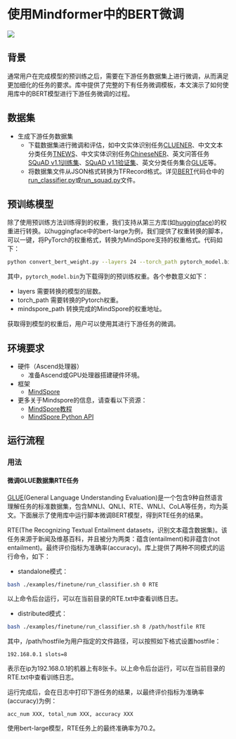# 使用Mindformer中的BERT微调

<a href="https://gitee.com/mindspore/docs/blob/master/docs/mindformer/docs/source_zh_cn/mindformer_bert_finetune.md" target="_blank"><img src="https://mindspore-website.obs.cn-north-4.myhuaweicloud.com/website-images/master/resource/_static/logo_source.png"></a>

## 背景

通常用户在完成模型的预训练之后，需要在下游任务数据集上进行微调，从而满足更加细化的任务的要求。库中提供了完整的下有任务微调模板，本文演示了如何使用库中的BERT模型进行下游任务微调的过程。

## 数据集

- 生成下游任务数据集
    - 下载数据集进行微调和评估，如中文实体识别任务[CLUENER](https://github.com/CLUEbenchmark/CLUENER2020)、中文文本分类任务[TNEWS](https://github.com/CLUEbenchmark/CLUE)、中文实体识别任务[ChineseNER](https://github.com/zjy-ucas/ChineseNER)、英文问答任务[SQuAD v1.1训练集](https://rajpurkar.github.io/SQuAD-explorer/dataset/train-v1.1.json)、[SQuAD v1.1验证集](https://rajpurkar.github.io/SQuAD-explorer/dataset/dev-v1.1.json)、英文分类任务集合[GLUE](https://gluebenchmark.com/tasks)等。
    - 将数据集文件从JSON格式转换为TFRecord格式。详见[BERT](https://github.com/google-research/bert)代码仓中的[run_classifier.py](https://github.com/google-research/bert/blob/master/run_classifier.py)或[run_squad.py](https://github.com/google-research/bert/blob/master/run_squad.py)文件。

## 预训练模型

除了使用预训练方法训练得到的权重，我们支持从第三方库(如[huggingface](https://huggingface.co/))的权重进行转换。以huggingface中的bert-large为例，我们提供了权重转换的脚本，可以一键，将PyTorch的权重格式，转换为MindSpore支持的权重格式。代码如下：

```bash
python convert_bert_weight.py --layers 24 --torch_path pytorch_model.bin --mindspore_path ./converted_mindspore_bert.ckpt
```

其中，`pytorch_model.bin`为下载得到的预训练权重。各个参数意义如下：

- layers                      需要转换的模型的层数。
- torch_path                  需要转换的Pytorch权重。
- mindspore_path              转换完成的MindSpore的权重地址。

获取得到模型的权重后，用户可以使用其进行下游任务的微调。

## 环境要求

- 硬件（Ascend处理器）
    - 准备Ascend或GPU处理器搭建硬件环境。
- 框架
    - [MindSpore](https://gitee.com/mindspore/mindspore)
- 更多关于Mindspore的信息，请查看以下资源：
    - [MindSpore教程](https://www.mindspore.cn/tutorials/zh-CN/master/index.html)
    - [MindSpore Python API](https://www.mindspore.cn/docs/zh-CN/master/index.html)

## 运行流程

### 用法

#### 微调GLUE数据集RTE任务

[GLUE](https://gluebenchmark.com/)(General Language Understanding Evaluation)是一个包含9种自然语言理解任务的标准数据集，包含MNLI、QNLI、RTE、WNLI、CoLA等任务，均为英文。下面展示了使用库中运行脚本微调BERT模型，得到RTE任务的结果。

RTE(The Recognizing Textual Entailment datasets，识别文本蕴含数据集)。该任务来源于新闻及维基百科，并且被分为两类：蕴含(entailment)和非蕴含(not entailment)。最终评价指标为准确率(accuracy)。库上提供了两种不同模式的运行命令，如下：

- standalone模式：

```bash
bash ./examples/finetune/run_classifier.sh 0 RTE
```

以上命令后台运行，可以在当前目录的RTE.txt中查看训练日志。

- distributed模式：

```bash
bash ./examples/finetune/run_classifier.sh 8 /path/hostfile RTE
```

其中，/path/hostfile为用户指定的文件路径，可以按照如下格式设置hostfile：

```text
192.168.0.1 slots=8
```

表示在ip为192.168.0.1的机器上有8张卡。以上命令后台运行，可以在当前目录的RTE.txt中查看训练日志。

运行完成后，会在日志中打印下游任务的结果，以最终评价指标为准确率(accuracy)为例：

```text
acc_num XXX, total_num XXX, accuracy XXX
```

使用bert-large模型，RTE任务上的最终准确率为70.2。
